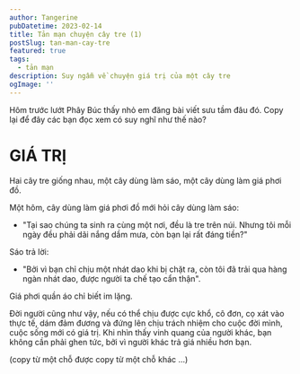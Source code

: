 ```yaml
---
author: Tangerine
pubDatetime: 2023-02-14
title: Tản mạn chuyện cây tre (1)
postSlug: tan-man-cay-tre
featured: true
tags:
  - tản mạn
description: Suy ngẫm về chuyện giá trị của một cây tre
ogImage: ''
---
```




Hôm trước lướt Phây Búc thấy nhỏ em đăng bài viết sưu tầm đâu đó. Copy lại để đây các bạn đọc xem có suy nghĩ như thế nào?

# GIÁ TRỊ

Hai cây tre giống nhau, một cây dùng làm sáo, một cây dùng làm giá phơi đồ.

Một hôm, cây dùng làm giá phơi đồ mới hỏi cây dùng làm sáo:

- "Tại sao chúng ta sinh ra cùng một nơi, đều là tre trên núi. Nhưng tôi mỗi ngày đều phải dãi nắng dầm mưa, còn bạn lại rất đáng tiền?"

Sáo trả lời:

- "Bởi vì bạn chỉ chịu một nhát dao khi bị chặt ra, còn tôi đã trải qua hàng ngàn nhát dao, được người ta chế tạo cẩn thận".

Giá phơi quần áo chỉ biết im lặng.

Đời người cũng như vậy, nếu có thể chịu được cực khổ, cô đơn, cọ xát vào thực tế, dám đảm đương và đứng lên chịu trách nhiệm cho cuộc đời mình, cuộc sống mới có giá trị.
Khi nhìn thấy vinh quang của người khác, bạn không cần phải ghen tức, bởi vì người khác trả giá nhiều hơn bạn.

(copy từ một chỗ được copy từ một chỗ khác ...)
